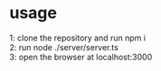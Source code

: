 # usage

1: clone the repository and run npm i </br>
2: run node ./server/server.ts </br>
3: open the browser at localhost:3000</br>
